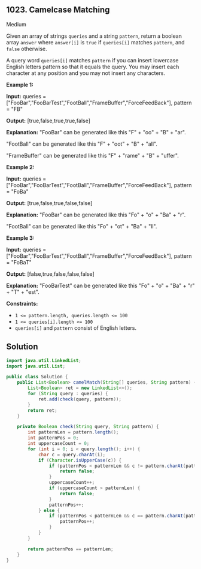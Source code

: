## 1023\. Camelcase Matching

Medium

Given an array of strings `queries` and a string `pattern`, return a boolean array `answer` where `answer[i]` is `true` if `queries[i]` matches `pattern`, and `false` otherwise.

A query word `queries[i]` matches `pattern` if you can insert lowercase English letters pattern so that it equals the query. You may insert each character at any position and you may not insert any characters.

**Example 1:**

**Input:** queries = ["FooBar","FooBarTest","FootBall","FrameBuffer","ForceFeedBack"], pattern = "FB"

**Output:** [true,false,true,true,false]

**Explanation:** "FooBar" can be generated like this "F" + "oo" + "B" + "ar". 

"FootBall" can be generated like this "F" + "oot" + "B" + "all". 

"FrameBuffer" can be generated like this "F" + "rame" + "B" + "uffer".

**Example 2:**

**Input:** queries = ["FooBar","FooBarTest","FootBall","FrameBuffer","ForceFeedBack"], pattern = "FoBa"

**Output:** [true,false,true,false,false]

**Explanation:** "FooBar" can be generated like this "Fo" + "o" + "Ba" + "r". 

"FootBall" can be generated like this "Fo" + "ot" + "Ba" + "ll".

**Example 3:**

**Input:** queries = ["FooBar","FooBarTest","FootBall","FrameBuffer","ForceFeedBack"], pattern = "FoBaT"

**Output:** [false,true,false,false,false]

**Explanation:** "FooBarTest" can be generated like this "Fo" + "o" + "Ba" + "r" + "T" + "est".

**Constraints:**

*   `1 <= pattern.length, queries.length <= 100`
*   `1 <= queries[i].length <= 100`
*   `queries[i]` and `pattern` consist of English letters.

## Solution

```java
import java.util.LinkedList;
import java.util.List;

public class Solution {
    public List<Boolean> camelMatch(String[] queries, String pattern) {
        List<Boolean> ret = new LinkedList<>();
        for (String query : queries) {
            ret.add(check(query, pattern));
        }
        return ret;
    }

    private Boolean check(String query, String pattern) {
        int patternLen = pattern.length();
        int patternPos = 0;
        int uppercaseCount = 0;
        for (int i = 0; i < query.length(); i++) {
            char c = query.charAt(i);
            if (Character.isUpperCase(c)) {
                if (patternPos < patternLen && c != pattern.charAt(patternPos)) {
                    return false;
                }
                uppercaseCount++;
                if (uppercaseCount > patternLen) {
                    return false;
                }
                patternPos++;
            } else {
                if (patternPos < patternLen && c == pattern.charAt(patternPos)) {
                    patternPos++;
                }
            }
        }

        return patternPos == patternLen;
    }
}
```